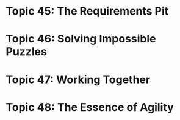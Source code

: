 # Topic 45: The Requirements Pit

# Topic 46: Solving Impossible Puzzles

# Topic 47: Working Together

# Topic 48: The Essence of Agility